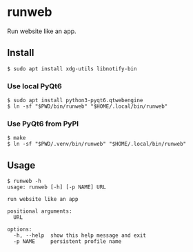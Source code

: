 # runweb

Run website like an app.

## Install

```
$ sudo apt install xdg-utils libnotify-bin
```

### Use local PyQt6

```
$ sudo apt install python3-pyqt6.qtwebengine
$ ln -sf "$PWD/bin/runweb" "$HOME/.local/bin/runweb"
```

### Use PyQt6 from PyPI

```
$ make
$ ln -sf "$PWD/.venv/bin/runweb" "$HOME/.local/bin/runweb"
```

## Usage

```
$ runweb -h
usage: runweb [-h] [-p NAME] URL

run website like an app

positional arguments:
  URL

options:
  -h, --help  show this help message and exit
  -p NAME     persistent profile name
```
